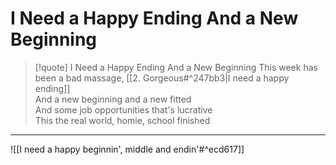 # I Need a Happy Ending And a New Beginning

> [!quote] I Need a Happy Ending And a New Beginning
This week has been a bad massage, [[2. Gorgeous#^247bb3|I need a happy ending]]  
And a new beginning and a new fitted  
And some job opportunities that's lucrative  
This the real world, homie, school finished

---

![[I need a happy beginnin', middle and endin'#^ecd617]]
